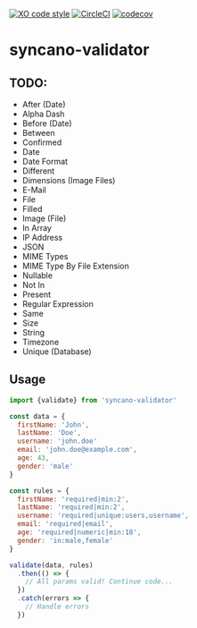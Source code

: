 [![XO code style](https://img.shields.io/badge/code_style-XO-5ed9c7.svg)](https://github.com/sindresorhus/xo)   [![CircleCI](https://circleci.com/gh/eyedea-io/syncano-validator/tree/master.svg?style=shield)](https://circleci.com/gh/eyedea-io/syncano-validator/tree/master)
[![codecov](https://codecov.io/gh/eyedea-io/syncano-validator/branch/master/graph/badge.svg)](https://codecov.io/gh/eyedea-io/syncano-validator)

# syncano-validator

## TODO:

* After (Date)
* Alpha Dash
* Before (Date)
* Between
* Confirmed
* Date
* Date Format
* Different
* Dimensions (Image Files)
* E-Mail
* File
* Filled
* Image (File)
* In Array
* IP Address
* JSON
* MIME Types
* MIME Type By File Extension
* Nullable
* Not In
* Present
* Regular Expression
* Same
* Size
* String
* Timezone
* Unique (Database)

## Usage

```js
import {validate} from 'syncano-validator'

const data = {
  firstName: 'John',
  lastName: 'Doe',
  username: 'john.doe'
  email: 'john.doe@example.com',
  age: 43,
  gender: 'male'
}

const rules = {
  firstName: 'required|min:2',
  lastName: 'required|min:2',
  username: 'required|unique:users,username',
  email: 'required|email',
  age: 'required|numeric|min:18',
  gender: 'in:male,female'
}

validate(data, rules)
  .then(() => {
    // All params valid! Continue code...
  })
  .catch(errors => {
    // Handle errors
  })
```
